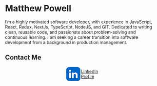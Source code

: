 # Matthew Powell

I’m a highly motivated software developer, with experience in JavaScript, React,
Redux, NextJs, TypeScript, NodeJS, and GIT. Dedicated to writing clean, reusable
code, and passionate about problem-solving and continuous learning. I am seeking
a career transition into software development from a background in production
management.

## Contact Me

<div style="display: flex; align-items: center; justify-content:center;">
  <img src="./linked_in_logo.png" alt="LinkedIn Logo" style="text-align:center;">
  <br>
  <a href="https://www.linkedin.com/in/matt-powell2784/">LinkedIn <br>Profile</a>
</div>

